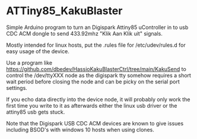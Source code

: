 # ATTiny85_KakuBlaster

Simple Arduino program to turn an Digispark Attiny85 uController in to 
usb CDC ACM dongle to send 433.92mhz "Klik Aan Klik uit" signals.

Mostly intended for linux hosts, put the .rules file for /etc/udev/rules.d for easy usage of the device.

Use a program like https://github.com/dbedev/HassioKakuBlasterCtrl/tree/main/KakuSend to control the
/dev/ttyXXX node as the digispark tty somehow requires a short wait period before closing the node and
can be picky on the serial port settings. 

If you echo data directly into the device node, it will probably only work the first time you write to 
it as afterwards either the linux usb driver or the attiny85 usb gets stuck. 

Note that the Digispark USB CDC ACM devices are known to give issues including
BSOD's with windows 10 hosts when using clones. 

